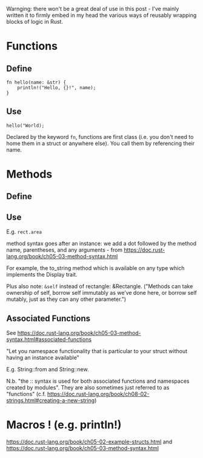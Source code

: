 Warnging: there won't be a great deal of use in this post - I've mainly written it to firmly embed in my head the various ways of reusably wrapping blocks of logic in Rust.

# Functions 
## Define
    
    fn hello(name: &str) {
        println!("Hello, {}!", name);
    }

## Use
    hello("World);

Declared by the keyword ```fn```, functions are first class (i.e. you don't need to home them in a struct or anywhere else). You call them by referencing their name.

# Methods
## Define

## Use
E.g. ```rect.area```

method syntax goes after an instance: we add a dot followed by the method name, parentheses, and any arguments - from https://doc.rust-lang.org/book/ch05-03-method-syntax.html

For example, the to_string method which is available on any type which implements the Display trait.

Plus also note: ```&self``` instead of rectangle: &Rectangle. ("Methods can take ownership of self, borrow self immutably as we’ve done here, or borrow self mutably, just as they can any other parameter.")

## Associated Functions
See https://doc.rust-lang.org/book/ch05-03-method-syntax.html#associated-functions

"Let you namespace functionality that is particular to your struct without having an instance available"

E.g. String::from and String::new.

N.b. "the :: syntax is used for both associated functions and namespaces created by modules".  They are also sometimes just referred to as "functions" (c.f. https://doc.rust-lang.org/book/ch08-02-strings.html#creating-a-new-string)

# Macros ! (e.g. println!)

https://doc.rust-lang.org/book/ch05-02-example-structs.html
and https://doc.rust-lang.org/book/ch05-03-method-syntax.html
